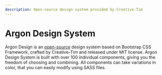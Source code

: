 ```yaml
---
description: Open-source design system provided by Creative-Tim
---
```


# Argon Design System

 Argon Design is an [open-source](https://en.wikipedia.org/wiki/Open-source_software) design system based on Bootstrap CSS Framework, crafted by Creative-Tim and released under MIT license. Argon Design System is built with over 100 individual components, giving you the freedom of choosing and combining. All components can take variations in color, that you can easily modify using SASS files.





